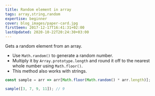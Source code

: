 ```yaml
---
title: Random element in array
tags: array,string,random
expertise: beginner
cover: blog_images/paper-card.jpg
firstSeen: 2017-12-17T16:41:31+02:00
lastUpdated: 2020-10-22T20:24:30+03:00
---
```


Gets a random element from an array.

- Use `Math.random()` to generate a random number.
- Multiply it by `Array.prototype.length` and round it off to the nearest whole number using `Math.floor()`.
- This method also works with strings.

```js
const sample = arr => arr[Math.floor(Math.random() * arr.length)];
```

```js
sample([3, 7, 9, 11]); // 9
```
